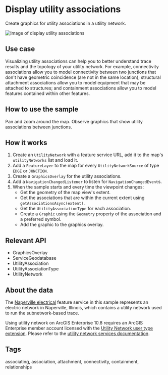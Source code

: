 # Display utility associations

Create graphics for utility associations in a utility network.

![Image of display utility associations](display-utility-associations.png)

## Use case

Visualizing utility associations can help you to better understand trace results and the topology of your utility network. For example, connectivity associations allow you to model connectivity between two junctions that don't have geometric coincidence (are not in the same location); structural attachment associations allow you to model equipment that may be attached to structures; and containment associations allow you to model features contained within other features.

## How to use the sample

Pan and zoom around the map. Observe graphics that show utility associations between junctions.

## How it works

1. Create an `UtilityNetwork` with a feature service URL, add it to the map's `utilityNetworks` list and load it.
2. Add a `FeatureLayer` to the map for every `UtilityNetworkSource` of type `EDGE` or `JUNCTION`.
3. Create a `GraphicsOverlay` for the utility associations.
4. Add a `NavigationChangedListener` to listen for `NavigationChangedEvent`s.
5. When the sample starts and every time the viewpoint changes:
    * Get the geometry of the map view's extent.
    * Get the associations that are within the current extent using `getAssociationsAsync(extent)`.
    * Get the `UtilityAssociationType` for each association.
    * Create a `Graphic` using the `Geometry` property of the association and a preferred symbol.
    * Add the graphic to the graphics overlay.

## Relevant API

* GraphicsOverlay
* ServiceGeodatabase
* UtilityAssociation
* UtilityAssociationType
* UtilityNetwork

## About the data

The [Naperville electrical](https://sampleserver7.arcgisonline.com/server/rest/services/UtilityNetwork/NapervilleElectric/FeatureServer) feature service in this sample represents an electric network in Naperville, Illinois, which contains a utility network used to run the subnetwork-based trace.

Using utility network on ArcGIS Enterprise 10.8 requires an ArcGIS Enterprise member account licensed with the [Utility Network user type extension](https://enterprise.arcgis.com/en/portal/latest/administer/windows/license-user-type-extensions.htm#ESRI_SECTION1_41D78AD9691B42E0A8C227C113C0C0BF). Please refer to the [utility network services documentation](https://enterprise.arcgis.com/en/server/latest/publish-services/windows/utility-network-services.htm).

## Tags

associating, association, attachment, connectivity, containment, relationships
